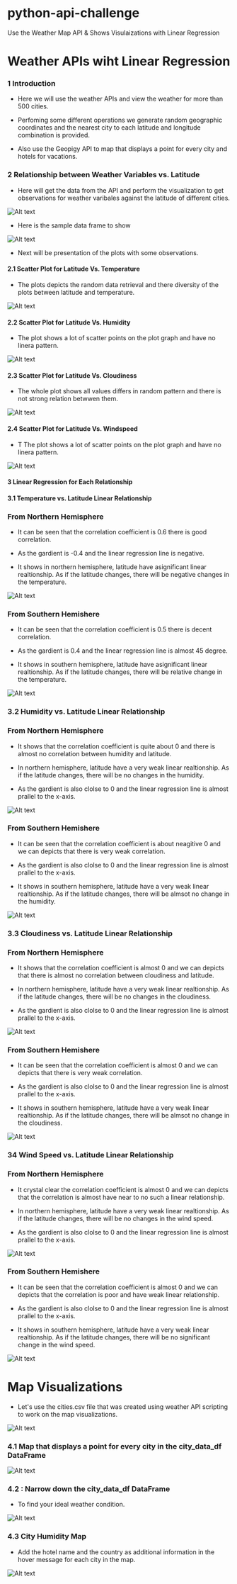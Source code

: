 # python-api-challenge
 Use the Weather Map API & Shows Visulaizations with Linear Regression  

# Weather APIs wiht Linear Regression 


### 1 Introduction 


- Here we  will use the weather APIs and view the weather for more than 500 cities.

- Perfoming some different operations we generate random geographic coordinates and the nearest city to each latitude and longitude combination is provided.

- Also use the Geopigy API to map that displays a point for every city and hotels for vacations.


### 2 Relationship between Weather Variables vs. Latitude 

- Here will get the data from the API and perform the visualization to get observations for weather varibales against the latitude of different cities.


![Alt text](<WeatherPy/Images/1 Data Retrieval.png>)



- Here is the sample data frame to show


![Alt text](<WeatherPy/Images/2 City Data Frame .png>)


- Next will be presentation of the plots with some observations.


####  2.1 Scatter Plot for Latitude Vs. Temperature


- The plots depicts the random data retrieval and there diversity of the plots between latitude and temperature.


![Alt text](<WeatherPy/Images/3 Scatter Plot Latitude vs Temperature.png>)



#### 2.2 Scatter Plot for Latitude Vs. Humidity


- The plot shows a lot of scatter points on the plot graph and have no linera pattern.


![Alt text](<WeatherPy/Images/4 Scatter Plot Latitude vs Humidity.png>)


#### 2.3 Scatter Plot for Latitude Vs. Cloudiness


- The whole plot shows all values differs in random pattern and there is not strong relation betwwen them.


![Alt text](<WeatherPy/Images/5 Scatter Plot Latitude vs Cloudiness.png>)




#### 2.4 Scatter Plot for Latitude Vs. Windspeed


- T The plot shows a lot of scatter points on the plot graph and have no linera pattern.


![Alt text](<WeatherPy/Images/6 Scatter Plot Latitude vs Windspeed.png>)



#### 3 Linear Regression  for Each Relationship


#### 3.1 Temperature vs. Latitude Linear Relationship

### From Northern Hemisphere

- It can be seen that the correlation coefficient is 0.6 there is good correlation.

- As the gardient is -0.4 and the linear regression line is negative.

- It shows in northern hemisphere, latitude have asignificant linear realtionship. As if the latitude changes, there will be negative changes in the temperature.


![Alt text](<WeatherPy/Images/7 .png>)



### From Southern Hemishere
- It can be seen that the correlation coefficient is 0.5 there is decent correlation.

- As the gardient is 0.4 and the linear regression line is almost 45 degree.

- It shows in southern hemisphere, latitude have asignificant linear realtionship. As if the latitude changes, there will be relative change in the temperature.


![Alt text](WeatherPy/Images/8.png)



### 3.2 Humidity  vs. Latitude Linear Relationship


### From Northern Hemisphere

- It shows that the correlation coefficient is quite about 0 and there is almost no  correlation between humidity and latitude.

- In northern hemisphere, latitude have a very weak linear realtionship. As if the latitude changes, there will be no changes in the humidity. 

- As the gardient is also clolse to 0 and the linear regression line is almost prallel to the x-axis. 


![Alt text](WeatherPy/Images/9.png)


### From Southern Hemishere

- It can be seen that the correlation coefficient is about neagitive 0 and we can depicts that there is very weak correlation.

- As the gardient is also clolse to 0 and the linear regression line is almost prallel to the x-axis. 

- It shows in southern hemisphere, latitude have a very weak linear realtionship. As if the latitude changes, there will be almsot no change in the humidity. 


![Alt text](WeatherPy/Images/10.png)



### 3.3 Cloudiness vs. Latitude Linear Relationship


### From Northern Hemisphere

- It shows that the correlation coefficient is almost 0 and we can depicts that there is almost no  correlation between cloudiness and latitude.

- In northern hemisphere, latitude have a very weak linear realtionship. As if the latitude changes, there will be no changes in the cloudiness. 

- As the gardient is also clolse to 0 and the linear regression line is almost prallel to the x-axis. 



![Alt text](WeatherPy/Images/11.png)



### From Southern Hemishere

- It can be seen that the correlation coefficient is almost 0 and we can depicts that there is very weak correlation.

- As the gardient is also clolse to 0 and the linear regression line is almost prallel to the x-axis. 

- It shows in southern hemisphere, latitude have a very weak linear realtionship. As if the latitude changes, there will be almsot no change in the cloudiness. 


![Alt text](WeatherPy/Images/12.png)



### 34 Wind Speed vs. Latitude Linear Relationship


### From Northern Hemisphere

- It crystal clear the correlation coefficient is almost 0 and we can depicts that the correlation is almost have near to no such a linear relationship.

- In northern hemisphere, latitude have a very weak linear realtionship. As if the latitude changes, there will be no changes in the wind speed. 

- As the gardient is also clolse to 0 and the linear regression line is almost prallel to the x-axis. 



![Alt text](WeatherPy/Images/13.png)



### From Southern Hemishere

- It can be seen that the correlation coefficient is almost 0 and we can depicts that the correlation is poor and have weak linear relationship.

- As the gardient is also clolse to 0 and the linear regression line is almost prallel to the x-axis. 

- It shows in southern hemisphere, latitude have a very weak linear realtionship. As if the latitude changes, there will be no significant change in the wind speed. 



![Alt text](WeatherPy/Images/14.png)




# Map Visualizations

- Let's use the cities.csv file that was created using weather API scripting to work on the map visualizations.


![Alt text](<WeatherPy/Images/Map Visualizations .png>)



### 4.1 Map that displays a point for every city in the city_data_df DataFrame


![Alt text](WeatherPy/Images/15.png)



### 4.2 : Narrow down the city_data_df DataFrame 

- To find your ideal weather condition.



![Alt text](WeatherPy/Images/16.png)



### 4.3 City Humidity Map

- Add the hotel name and the country as additional information in the hover message for each city in the map.


![Alt text](<WeatherPy/Images/17 city humidity map.png>)





